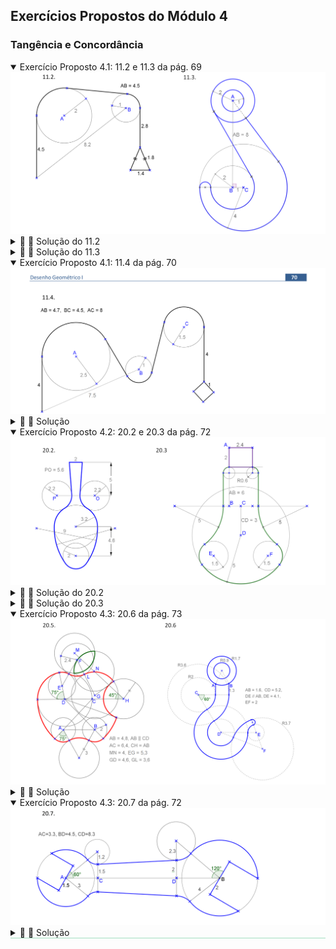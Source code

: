 <link rel="stylesheet" href="../../imagens/style.css">
<script type="text/x-mathjax-config">
         MathJax.Hub.Config({
           tex2jax: {
             inlineMath: [ ['$','$'], ["\\(","\\)"] ],
             processEscapes: true
           }
         });
</script>
<script src="https://cdn.mathjax.org/mathjax/latest/MathJax.js?config=TeX-AMS-MML_HTMLorMML" type="text/javascript"></script>

<h2 id="inicio">Exercícios Propostos do Módulo 4</h2>
<h3>Tangência e Concordância</h3> 
  <details open><summary>Exercício Proposto 4.1: 11.2 e 11.3 da pág. 69</summary>
  <img src="../../parte6/apos_dg_0069b.png" />
  <div class="combo"><details class="sub"><summary>&#x1f4cf; &#x1f4d0; Solução do 11.2</summary>
	<p>Começamos pelo segmento de 4,5cm. Temos a aplicação do Exercício 5.1 na reta tangente às duas circunferências.</p>
	<img src="69_03_00.png"/>
	<figcaption>Temos também a construção do triângulo isósceles na finalização do desenho. Esta construção pode ser feita com retas paralelas ao segmento de 2,8cm.</figcaption>
  </details>
  <details class="sub"><summary>&#x1f4cf; &#x1f4d0; Solução do 11.3</summary>
	<p>Começamos com as circunferências de centro <b>A</b>, <b>B</b> e <b>C</b>. Temos a aplicação do Exercício 4 na reta tangente à circunferência de centro <b>C</b> que passa por <b>A</b>.</p>
	<img src="69_04_00.png"/>
	<figcaption>Temos a aplicação do Exercício 5 na reta tangente às circunferências de centros <b>A</b> e <b>B</b> com raios iguais a 2cm.</figcaption>
  </details></div></details>
  <details open><summary>Exercício Proposto 4.1: 11.4 da pág. 70</summary>
  <img src="../../parte6/apos_dg_0070.png" />
    <div class="combo"><details class="sub"><summary>&#x1f4cf; &#x1f4d0; Solução</summary>
	<p>Começamos pelo segmento <b>DF</b>. Temos a aplicação do Exercício 5.2 nas retas tangentes às circunferências.</p>
	<img src="70_01_00.png"/>
	<figcaption>Temos também a construção do quadrado na finalização do desenho. Esta construção pode ser feita dois segmentos que formam 45&deg; com o segmento de 4cm.</figcaption>
  </details></div></details>
  <details open><summary>Exercício Proposto 4.2: 20.2 e 20.3 da pág. 72</summary>
  <img src="../../parte6/apos_dg_0072b.png" />
  <div class="combo"><details class="sub"><summary>&#x1f4cf; &#x1f4d0; Solução do 20.2</summary>
	<p>Começamos pelo segmento de 2cm com extremidade <b>A</b>. Temos a aplicação do Exercício 4 nas retas tangentes às circunferências de centros <b>P</b> e <b>O</b>.</p>
	<img src="72_03_00.png"/>
	<figcaption>Temos a aplicação do exercício 19 para encontrar os centros das circunferências tangentes às circunferências de centros <b>B</b> e <b>C</b>.</figcaption>
  </details>
  <details class="sub"><summary>&#x1f4cf; &#x1f4d0; Solução do 20.3</summary>
	<p>Começamos pelos segmentos <b>AB</b>, <b>BC</b> e <b>CD</b>. Temos a aplicação do Exercício 1 nas circunferências de raios iguais a 0,6cm e nas circunferências de centros <b>G</b> e <b>H</b>.</p>
	<img src="72_04_00.png"/>
	<figcaption>Temos a aplicação do exercício 19 para encontrar os centros <b>E</b> e <b>F</b>.</figcaption>
  </details></div></details>
  <details open><summary>Exercício Proposto 4.3: 20.6 da pág. 73</summary>
  <img src="../../parte6/apos_dg_0073a.png" />
  <div class="combo"><details class="sub"><summary>&#x1f4cf; &#x1f4d0; Solução</summary>
	<p>Começamos pelo segmento <b>AB</b>. Temos a aplicação do Exercício 1 nas circunferências tangentes aos segmentos com extremidades <b>A</b> e <b>B</b>.</p>
	<img src="73_03_00.png"/>
	<figcaption>Temos a aplicação do exercício 19 para encontrar os centros <b>E</b> e <b>F</b>.</figcaption>
  </details></div></details>
  <details open style="border-bottom: 1px solid #a2dec0;"><summary>Exercício Proposto 4.3: 20.7 da pág. 72</summary>
  <img src="../../parte6/apos_dg_0073b.png" />
  <div class="combo"><details class="sub"><summary>&#x1f4cf; &#x1f4d0; Solução</summary>
	<p>Começamos pelo segmento <b>AB</b>. Temos a aplicação do Exercício 1 nas circunferências tangentes de raios 1.2cm e 2.3cm.</p>
	<img src="73_04_00.png"/>
	<figcaption></figcaption>
  </details></div></details>
  



